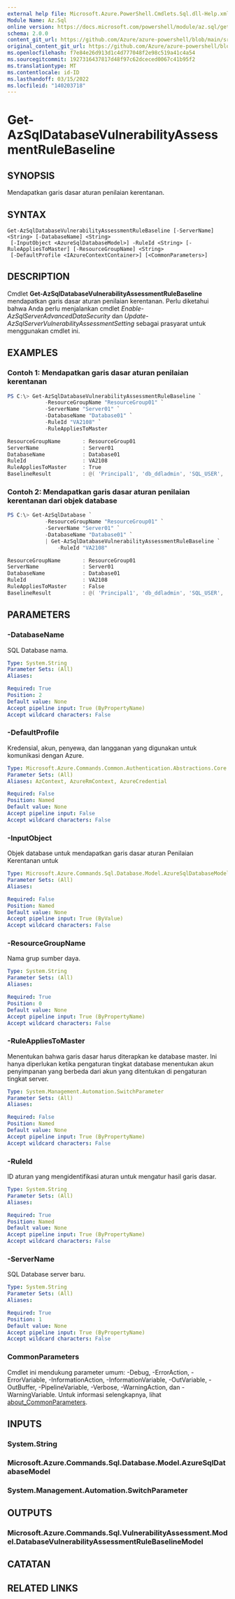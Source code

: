 ```yaml
---
external help file: Microsoft.Azure.PowerShell.Cmdlets.Sql.dll-Help.xml
Module Name: Az.Sql
online version: https://docs.microsoft.com/powershell/module/az.sql/get-azsqldatabasevulnerabilityassessmentrulebaseline
schema: 2.0.0
content_git_url: https://github.com/Azure/azure-powershell/blob/main/src/Sql/Sql/help/Get-AzSqlDatabaseVulnerabilityAssessmentRuleBaseline.md
original_content_git_url: https://github.com/Azure/azure-powershell/blob/main/src/Sql/Sql/help/Get-AzSqlDatabaseVulnerabilityAssessmentRuleBaseline.md
ms.openlocfilehash: f7e84e26d913d1c4d777048f2e98c519a41c4a54
ms.sourcegitcommit: 1927316437817d48f97c62dceced0067c41b95f2
ms.translationtype: MT
ms.contentlocale: id-ID
ms.lasthandoff: 03/15/2022
ms.locfileid: "140203718"
---
```

# Get-AzSqlDatabaseVulnerabilityAssessmentRuleBaseline

## SYNOPSIS
Mendapatkan garis dasar aturan penilaian kerentanan.

## SYNTAX

```
Get-AzSqlDatabaseVulnerabilityAssessmentRuleBaseline [-ServerName] <String> [-DatabaseName] <String>
 [-InputObject <AzureSqlDatabaseModel>] -RuleId <String> [-RuleAppliesToMaster] [-ResourceGroupName] <String>
 [-DefaultProfile <IAzureContextContainer>] [<CommonParameters>]
```

## DESCRIPTION
Cmdlet **Get-AzSqlDatabaseVulnerabilityAssessmentRuleBaseline** mendapatkan garis dasar aturan penilaian kerentanan.
Perlu diketahui bahwa Anda perlu menjalankan cmdlet *Enable-AzSqlServerAdvancedDataSecurity* dan *Update-AzSqlServerVulnerabilityAssessmentSetting* sebagai prasyarat untuk menggunakan cmdlet ini.

## EXAMPLES

### Contoh 1: Mendapatkan garis dasar aturan penilaian kerentanan
```powershell
PS C:\> Get-AzSqlDatabaseVulnerabilityAssessmentRuleBaseline `
            -ResourceGroupName "ResourceGroup01" `
            -ServerName "Server01" `
            -DatabaseName "Database01" `
            -RuleId "VA2108" `
            -RuleAppliesToMaster

ResourceGroupName       : ResourceGroup01
ServerName              : Server01
DatabaseName            : Database01
RuleId                  : VA2108
RuleAppliesToMaster     : True
BaselineResult          : @( 'Principal1', 'db_ddladmin', 'SQL_USER', 'None')  , @( 'Principal2', 'db_ddladmin', 'SQL_USER', 'None')
```

### Contoh 2: Mendapatkan garis dasar aturan penilaian kerentanan dari objek database
```powershell
PS C:\> Get-AzSqlDatabase `
            -ResourceGroupName "ResourceGroup01" `
            -ServerName "Server01" `
            -DatabaseName "Database01" `
            | Get-AzSqlDatabaseVulnerabilityAssessmentRuleBaseline `
                -RuleId "VA2108"

ResourceGroupName       : ResourceGroup01
ServerName              : Server01
DatabaseName            : Database01
RuleId                  : VA2108
RuleAppliesToMaster     : False
BaselineResult          : @( 'Principal1', 'db_ddladmin', 'SQL_USER', 'None')  , @( 'Principal2', 'db_ddladmin', 'SQL_USER', 'None')
```

## PARAMETERS

### -DatabaseName
SQL Database nama.

```yaml
Type: System.String
Parameter Sets: (All)
Aliases:

Required: True
Position: 2
Default value: None
Accept pipeline input: True (ByPropertyName)
Accept wildcard characters: False
```

### -DefaultProfile
Kredensial, akun, penyewa, dan langganan yang digunakan untuk komunikasi dengan Azure.

```yaml
Type: Microsoft.Azure.Commands.Common.Authentication.Abstractions.Core.IAzureContextContainer
Parameter Sets: (All)
Aliases: AzContext, AzureRmContext, AzureCredential

Required: False
Position: Named
Default value: None
Accept pipeline input: False
Accept wildcard characters: False
```

### -InputObject
Objek database untuk mendapatkan garis dasar aturan Penilaian Kerentanan untuk

```yaml
Type: Microsoft.Azure.Commands.Sql.Database.Model.AzureSqlDatabaseModel
Parameter Sets: (All)
Aliases:

Required: False
Position: Named
Default value: None
Accept pipeline input: True (ByValue)
Accept wildcard characters: False
```

### -ResourceGroupName
Nama grup sumber daya.

```yaml
Type: System.String
Parameter Sets: (All)
Aliases:

Required: True
Position: 0
Default value: None
Accept pipeline input: True (ByPropertyName)
Accept wildcard characters: False
```

### -RuleAppliesToMaster
Menentukan bahwa garis dasar harus diterapkan ke database master.
Ini hanya diperlukan ketika pengaturan tingkat database menentukan akun penyimpanan yang berbeda dari akun yang ditentukan di pengaturan tingkat server.

```yaml
Type: System.Management.Automation.SwitchParameter
Parameter Sets: (All)
Aliases:

Required: False
Position: Named
Default value: None
Accept pipeline input: True (ByPropertyName)
Accept wildcard characters: False
```

### -RuleId
ID aturan yang mengidentifikasi aturan untuk mengatur hasil garis dasar.

```yaml
Type: System.String
Parameter Sets: (All)
Aliases:

Required: True
Position: Named
Default value: None
Accept pipeline input: True (ByPropertyName)
Accept wildcard characters: False
```

### -ServerName
SQL Database server baru.

```yaml
Type: System.String
Parameter Sets: (All)
Aliases:

Required: True
Position: 1
Default value: None
Accept pipeline input: True (ByPropertyName)
Accept wildcard characters: False
```

### CommonParameters
Cmdlet ini mendukung parameter umum: -Debug, -ErrorAction, -ErrorVariable, -InformationAction, -InformationVariable, -OutVariable, -OutBuffer, -PipelineVariable, -Verbose, -WarningAction, dan -WarningVariable. Untuk informasi selengkapnya, lihat [about_CommonParameters](http://go.microsoft.com/fwlink/?LinkID=113216).

## INPUTS

### System.String

### Microsoft.Azure.Commands.Sql.Database.Model.AzureSqlDatabaseModel

### System.Management.Automation.SwitchParameter

## OUTPUTS

### Microsoft.Azure.Commands.Sql.VulnerabilityAssessment.Model.DatabaseVulnerabilityAssessmentRuleBaselineModel

## CATATAN

## RELATED LINKS
